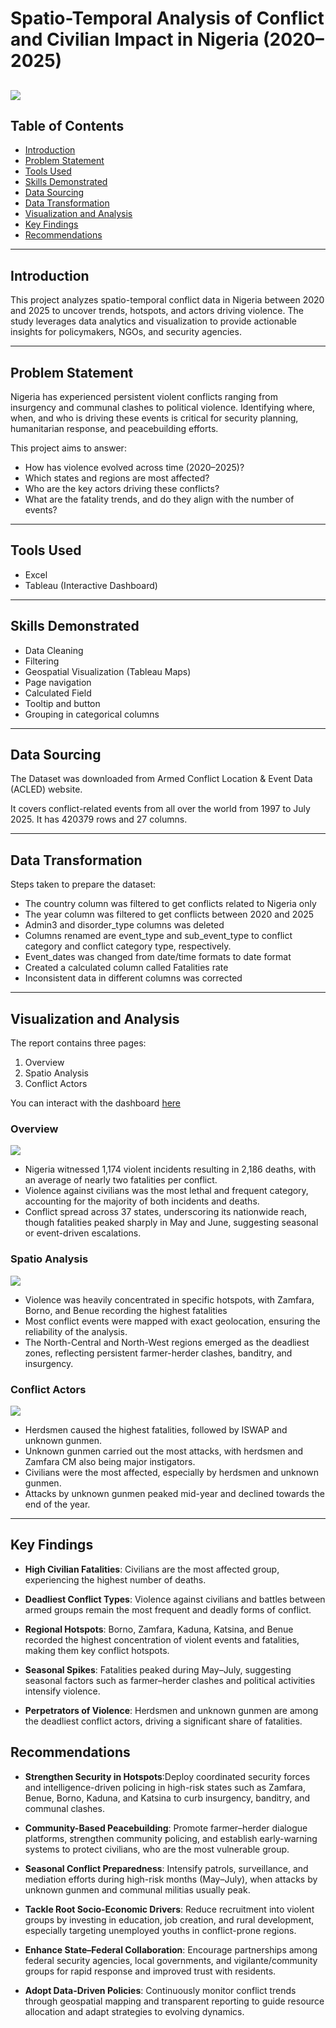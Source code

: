# Spatio-Temporal Analysis of Conflict and Civilian Impact in Nigeria (2020–2025)

![](Violence_child.png)
---
## Table of Contents
- [Introduction](#introduction)
- [Problem Statement](#problem-statement)
- [Tools Used](#tools-used)
- [Skills Demonstrated](#skills-demonstrated)
- [Data Sourcing](#data-sourcing)
- [Data Transformation](#data-transformation)
- [Visualization and Analysis](#visualization-and-analysis)
- [Key Findings](#key-findings)
- [Recommendations](#recommendations)

---

## Introduction

This project analyzes spatio-temporal conflict data in Nigeria between 2020 and 2025 to uncover trends, hotspots, and actors driving violence. The study leverages data analytics and visualization to provide actionable insights for policymakers, NGOs, and security agencies.

---

## Problem Statement

Nigeria has experienced persistent violent conflicts ranging from insurgency and communal clashes to political violence. Identifying where, when, and who is driving these events is critical for security planning, humanitarian response, and peacebuilding efforts.

This project aims to answer:
- How has violence evolved across time (2020–2025)?
- Which states and regions are most affected?
- Who are the key actors driving these conflicts?
- What are the fatality trends, and do they align with the number of events?
---
## Tools Used

-	Excel
-	Tableau (Interactive Dashboard)
---
## Skills Demonstrated

-	Data Cleaning
-	Filtering
-	Geospatial Visualization (Tableau Maps)
-	Page navigation
-	Calculated Field
-	Tooltip and button
-	Grouping in categorical columns
---
## Data Sourcing

The Dataset was downloaded from Armed Conflict Location & Event Data (ACLED) website.

It covers conflict-related events from all over the world from 1997 to July 2025. It has 420379 rows and 27 columns.

---

## Data Transformation

Steps taken to prepare the dataset:
-	The country column was filtered to get conflicts related to Nigeria only
-	The year column was filtered to get conflicts between 2020 and 2025
-	Admin3 and disorder_type columns was deleted
-	Columns renamed are event_type and sub_event_type to conflict category and conflict category type, respectively.
-	Event_dates was changed from date/time formats to date format
-	Created a calculated column called Fatalities rate
-	Inconsistent data in different columns was corrected

---

## Visualization and Analysis

The report contains three pages:
1. Overview
2. Spatio Analysis
3. Conflict Actors

You can interact with the dashboard [here](https://public.tableau.com/app/profile/rasaq.kareem/viz/HTAFinalProject/Overview)
### Overview
![](Overview.png)

- Nigeria witnessed 1,174 violent incidents resulting in 2,186 deaths, with an average of nearly two fatalities per conflict. 
- Violence against civilians was the most lethal and frequent category, accounting for the majority of both incidents and deaths. 
- Conflict spread across 37 states, underscoring its nationwide reach, though fatalities peaked sharply in May and June, suggesting seasonal or event-driven escalations.

### Spatio Analysis
![](Spatio_Analysis.png)

- Violence was heavily concentrated in specific hotspots, with Zamfara, Borno, and Benue recording the highest fatalities
- Most conflict events were mapped with exact geolocation, ensuring the reliability of the analysis.
- The North-Central and North-West regions emerged as the deadliest zones, reflecting persistent farmer-herder clashes, banditry, and insurgency.

### Conflict Actors
![](Conflict_Actor.png)

- Herdsmen caused the highest fatalities, followed by ISWAP and unknown gunmen.
- Unknown gunmen carried out the most attacks, with herdsmen and Zamfara CM also being major instigators.
- Civilians were the most affected, especially by herdsmen and unknown gunmen.
- Attacks by unknown gunmen peaked mid-year and declined towards the end of the year.
---

## Key Findings

- **High Civilian Fatalities**: Civilians are the most affected group, experiencing the highest number of deaths.

- **Deadliest Conflict Types**: Violence against civilians and battles between armed groups remain the most frequent and deadly forms of conflict.

- **Regional Hotspots**: Borno, Zamfara, Kaduna, Katsina, and Benue recorded the highest concentration of violent events and fatalities, making them key conflict hotspots.

- **Seasonal Spikes**: Fatalities peaked during May–July, suggesting seasonal factors such as farmer–herder clashes and political activities intensify violence.

- **Perpetrators of Violence**: Herdsmen and unknown gunmen are among the deadliest conflict actors, driving a significant share of fatalities.

## Recommendations

- **Strengthen Security in Hotspots**:Deploy coordinated security forces and intelligence-driven policing in high-risk states such as Zamfara, Benue, Borno, Kaduna, and Katsina to curb insurgency, banditry, and communal clashes.

- **Community-Based Peacebuilding**: Promote farmer–herder dialogue platforms, strengthen community policing, and establish early-warning systems to protect civilians, who are the most vulnerable group.

- **Seasonal Conflict Preparedness**: Intensify patrols, surveillance, and mediation efforts during high-risk months (May–July), when attacks by unknown gunmen and communal militias usually peak.

- **Tackle Root Socio-Economic Drivers**: Reduce recruitment into violent groups by investing in education, job creation, and rural development, especially targeting unemployed youths in conflict-prone regions.

- **Enhance State–Federal Collaboration**: Encourage partnerships among federal security agencies, local governments, and vigilante/community groups for rapid response and improved trust with residents.

- **Adopt Data-Driven Policies**: Continuously monitor conflict trends through geospatial mapping and transparent reporting to guide resource allocation and adapt strategies to evolving dynamics.
